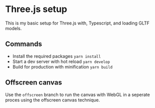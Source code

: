 # Three.js setup

This is my basic setup for Three.js with, Typescript, and loading GLTF models.

## Commands

- Install the required packages `yarn install`
- Start a dev server with hot reload `yarn develop`
- Build for production with minification `yarn build`

## Offscreen canvas

Use the `offscreen` branch to run the canvas with WebGL in a seperate proces using the offscreen canvas technique.
